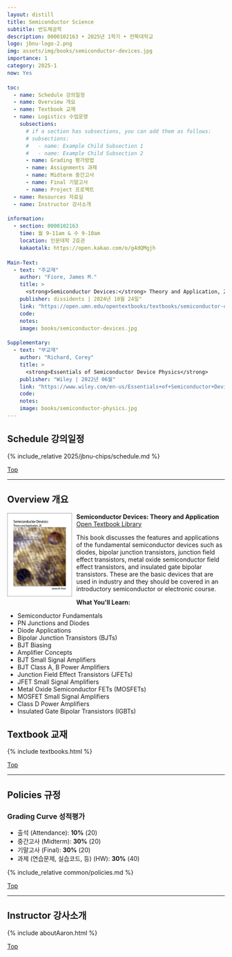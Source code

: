 ```yaml
---
layout: distill
title: Semiconductor Science
subtitle: 반도체공학
description: 0000102163 • 2025년 1학기 • 전북대학교
logo: jbnu-logo-2.png
img: assets/img/books/semiconductor-devices.jpg
importance: 1
category: 2025-1
now: Yes

toc:
  - name: Schedule 강의일정
  - name: Overview 개요
  - name: Textbook 교재
  - name: Logistics 수업운영
    subsections:
      # if a section has subsections, you can add them as follows:
      # subsections:
      #   - name: Example Child Subsection 1
      #   - name: Example Child Subsection 2
      - name: Grading 평가방법
      - name: Assignments 과제
      - name: Midterm 중간고사
      - name: Final 기말고사
      - name: Project 프로젝트
  - name: Resources 자료실
  - name: Instructor 강사소개

information:
  - section: 0000102163
    time: 월 9-11am & 수 9-10am
    location: 인문대학 2호관
    kakaotalk: https://open.kakao.com/o/g4dQMgjh

Main-Text:
  - text: "주교재"
    author: "Fiore, James M."
    title: >
      <strong>Semiconductor Devices:</strong> Theory and Application, 2nd Edition
    publisher: dissidents | 2024년 10월 24일"
    link: "https://open.umn.edu/opentextbooks/textbooks/semiconductor-devices-theory-and-application"
    code:
    notes:
    image: books/semiconductor-devices.jpg

Supplementary:
  - text: "부교재"
    author: "Richard, Corey"
    title: >
      <strong>Essentials of Semiconductor Device Physics</strong>
    publisher: "Wiley | 2022년 06월"
    link: "https://www.wiley.com/en-us/Essentials+of+Semiconductor+Device+Physics-p-9781119884132"
    code:
    notes:
    image: books/semiconductor-physics.jpg
---
```


## Schedule 강의일정

{% include_relative 2025/jbnu-chips/schedule.md %}

<a class="btncv" href="#">Top</a>

---

## Overview 개요

<img style="float: left; width: 150px; margin: 0 10px 10px 0;" src="/assets/img/books/semiconductor-devices.jpg" />

<strong>Semiconductor Devices: Theory and Application</strong> <a href="https://open.umn.edu/opentextbooks/textbooks/semiconductor-devices-theory-and-application">Open Textbook Library</a>

This book discusses the features and applications of the fundamental semiconductor devices such as diodes, bipolar junction transistors, junction field effect transistors, metal oxide semiconductor field effect transistors, and insulated gate bipolar transistors. These are the basic devices that are used in industry and they should be covered in an introductory semiconductor or electronic course.

**What You'll Learn:**

- Semiconductor Fundamentals
- PN Junctions and Diodes
- Diode Applications
- Bipolar Junction Transistors (BJTs)
- BJT Biasing
- Amplifier Concepts
- BJT Small Signal Amplifiers
- BJT Class A, B Power Amplifiers
- Junction Field Effect Transistors (JFETs)
- JFET Small Signal Amplifiers
- Metal Oxide Semiconductor FETs (MOSFETs)
- MOSFET Small Signal Amplifiers
- Class D Power Amplifiers
- Insulated Gate Bipolar Transistors (IGBTs)

## Textbook 교재

{% include textbooks.html %}

<a class="btncv" href="#">Top</a>

---

## Policies 규정

### Grading Curve 성적평가

- 출석 (Attendance): **10%** (20)
- 중간고사 (Midterm): **30%** (20)
- 기말고사 (Final): **30%** (20)
- 과제 (연습문제, 실습코드, 등) (HW): **30%** (40)

{% include_relative common/policies.md %}

<a class="btncv" href="#">Top</a>

---

## Instructor 강사소개

{% include aboutAaron.html %}

<a class="btncv" href="#">Top</a>
